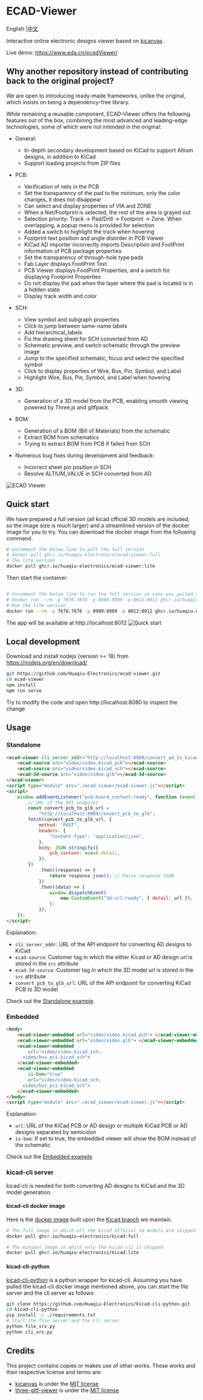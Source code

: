 # ECAD-Viewer

<p>
    English |<a href="README_zh.md">中文<a/>
</p>

Interactive online electronic designs viewer based on [kicanvas](https://github.com/theacodes/kicanvas) .

Live demo: https://www.eda.cn/ecadViewer/

## Why another repository instead of contributing back to the original project?

We are open to introducing ready-made frameworks, unlike the original, which insists on being a dependency-free library.

While remaining a reusable component, ECAD-Viewer offers the following features out of the box, combining the most advanced and leading-edge technologies, some of which were not intended in the original:

-   General:

    -   In-depth secondary development based on KiCad to support Altium designs, in addition to KiCad
    -   Support loading projects from ZIP files

-   PCB:

    -   Verification of nets in the PCB
    -   Set the transparency of the pad to the minimum, only the color changes, it does not disappear
    -   Can select and display properties of VIA and ZONE
    -   When a Net/Footprint is selected, the rest of the area is grayed out
    -   Selection priority: Track -> Pad/Drill -> Footprint -> Zone. When overlapping, a popup menu is provided for selection
    -   Added a switch to highlight the track when hovering
    -   Footprint text position and angle disorder in PCB Viewer
    -   KiCad AD importer incorrectly imports Description and FootPrint information of PCB package properties
    -   Set the transparency of through-hole type pads
    -   Fab Layer displays FootPrint Text
    -   PCB Viewer displays FootPrint Properties, and a switch for displaying Footprint Properties
    -   Do not display the pad when the layer where the pad is located is in a hidden state
    -   Display track width and color

-   SCH:

    -   View symbol and subgraph properties
    -   Click to jump between same-name labels
    -   Add hierarchical_labels
    -   Fix the drawing sheet for SCH converted from AD
    -   Schematic preview, and switch schematic through the preview image
    -   Jump to the specified schematic, focus and select the specified symbol
    -   Click to display properties of Wire, Bus, Pin, Symbol, and Label
    -   Highlight Wire, Bus, Pin, Symbol, and Label when hovering

-   3D:

    -   Generation of a 3D model from the PCB, enabling smooth viewing powered by Three.js and gltfpack

-   BOM:

    -   Generation of a BOM (Bill of Materials) from the schematic
    -   Extract BOM from schematics
    -   Trying to extract BOM from PCB if failed from SCH

-   Numerous bug fixes during development and feedback:

    -   Incorrect sheet pin position in SCH
    -   Resolve ALTIUM_VALUE in SCH converted from AD

![ECAD Viewer](docs/ecad-viewer-preview.gif)

## Quick start

We have prepared a full version (all kicad official 3D models are included, so the image size is much larger) and a streamlined version of the docker image for you to try. You can download the docker image from the following command.

```bash
# Uncomment the below line to pull the full version
# docker pull ghcr.io/huaqiu-electronics/ecad-viewer:full
# The lite version
docker pull ghcr.io/huaqiu-electronics/ecad-viewer:lite

```

Then start the container:

```bash

# Uncomment the below line to run the full version in case you pulled the full version
# docker run --rm -p 7676:7676 -p 8989:8989 -p 8012:8012 ghcr.io/huaqiu-electronics/ecad-viewer:full
# Run the lite version
docker run --rm -p 7676:7676 -p 8989:8989 -p 8012:8012 ghcr.io/huaqiu-electronics/ecad-viewer:lite

```

The app will be available at http://localhost:8012
![Quick start](docs/quick-start.gif)

## Local development

Download and install nodejs (version >= 18) from https://nodejs.org/en/download/

```bash
git https://github.com/Huaqiu-Electronics/ecad-viewer.git
cd ecad-viewer
npm install
npm run serve
```

Try to modify the code and open http://localhost:8080 to inspect the change

## Usage

### Standalone

```html
<ecad-viewer cli_server_addr="http://localhost:8989/convert_ad_to_kicad">
    <ecad-source src="video/video.kicad_pcb"></ecad-source>
    <ecad-source src="video/video.kicad_sch"></ecad-source>
    <ecad-3d-source src="video/video.glb"></ecad-3d-source>
</ecad-viewer>
<script type="module" src="./ecad_viewer/ecad-viewer.js"></script>
<script>
    window.addEventListener("pcb:board_content:ready", function (event) {
        // URL of the API endpoint
        const convert_pcb_to_glb_url =
            "http://localhost:8989/convert_pcb_to_glb";
        fetch(convert_pcb_to_glb_url, {
            method: "POST",
            headers: {
                "Content-Type": "application/json",
            },
            body: JSON.stringify({
                pcb_content: event.detail,
            }),
        })
            .then((response) => {
                return response.json(); // Parse response JSON
            })
            .then((data) => {
                window.dispatchEvent(
                    new CustomEvent("3d:url:ready", { detail: url }),
                );
            });
    });
</script>
```

Explanation:

-   `cli_server_addr`: URL of the API endpoint for converting AD designs to KiCad
-   `ecad-source`: Customer tag in which the either Kicad or AD design url is stored in the `src` attribute
-   `ecad-3d-source`: Customer tag in which the 3D model url is stored in the `src` attribute
-   `convert_pcb_to_glb_url`: URL of the API endpoint for converting KiCad PCB to 3D model

Check out the [Standalone example](debug/index.html)

### Embedded

```html
<body>
    <ecad-viewer-embedded url="video/video.kicad_pcb"> </ecad-viewer-embedded>
    <ecad-viewer-embedded url="video/video.glb"> </ecad-viewer-embedded>
    <ecad-viewer-embedded
        url="video/video.kicad_sch;
      video/bus_pci.kicad_sch">
    </ecad-viewer-embedded>
    <ecad-viewer-embedded
        is-bom="true"
        url="video/video.kicad_sch;
      video/bus_pci.kicad_sch">
    </ecad-viewer-embedded>
</body>
<script type="module" src="./ecad_viewer/ecad-viewer.js"></script>
```

Explanation:

-   `url`: URL of the KiCad PCB or AD design or multiple KiCad PCB or AD designs separated by semicolon
-   `is-bom`: If set to true, the embedded viewer will show the BOM instead of the schematic

Check out the [Embedded example](debug/embedded.html)

### kicad-cli server

kicad-cli is needed for both converting AD designs to KiCad and the 3D model generation.

#### kicad-cli docker image

Here is the [docker image](https://github.com/orgs/Huaqiu-Electronics/packages/container/package/kicad) built upon the [Kicad branch](https://github.com/Huaqiu-Electronics/kicad) we maintain.

```bash
# The full image in which all the kicad official 3d models are shipped
docker pull ghcr.io/huaqiu-electronics/kicad:full

# The minimal image in which only the kicad-cli is shipped
docker pull ghcr.io/huaqiu-electronics/kicad:lite
```

#### kicad-cli-python

[kicad-cli-python](https://github.com/Huaqiu-Electronics/kicad-cli-python) is a python wrapper for kicad-cli. Assuming you have pulled the kicad-cli docker image mentioned above, you can start the file server and the cli server as follows:

```bash
git clone https://github.com/Huaqiu-Electronics/kicad-cli-python.git
cd kicad-cli-python
pip install -r ./requirements.txt
# Start the file server and the cli server
python file_srv.py
python cli_srv.py
```

## Credits

This project contains copies or makes use of other works. These works and their respective license and terms are:

-   [kicanvas](https://github.com/theacodes/kicanvas) is under the [MIT license](https://github.com/theacodes/kicanvas/blob/main/LICENSE.md)
-   [three-gltf-viewer](https://github.com/donmccurdy/three-gltf-viewer) is under the [MIT license](https://github.com/donmccurdy/three-gltf-viewer/blob/main/LICENSE)

